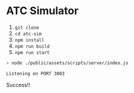 # ATC Simulator

1. `git clone`
2. `cd atc-sim`
3. `npm install`
4. `npm run build`
5. `npm run start`


```bash
> node ./public/assets/scripts/server/index.js

Listening on PORT 3003
```

Success!!